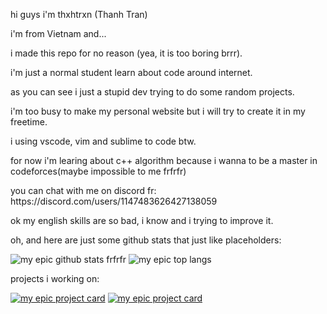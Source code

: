 hi guys i'm thxhtrxn (Thanh Tran)
<p>i'm from Vietnam and...</p>
<p>i made this repo for no reason (yea, it is too boring brrr).</p>
<p>i'm just a normal student learn about code around internet.</p>
<p>as you can see i just a stupid dev trying to do some random projects.</p>
<p>i'm too busy to make my personal website but i will try to create it in my freetime.</p>
<p>i using vscode, vim and sublime to code btw.</p>
<p>for now i'm learing about c++ algorithm because i wanna to be a master in codeforces(maybe impossible to me frfrfr)</p>
<p>you can chat with me on discord fr: https://discord.com/users/1147483626427138059</p>
<p>ok my english skills are so bad, i know and i trying to improve it.</p>
<p>oh, and here are just some github stats that just like placeholders:</p>



![my epic github stats frfrfr](https://github-readme-stats.vercel.app/api?username=thxhtrxn&show_icons=true&theme=tokyonight)
![my epic top langs](https://github-readme-stats.vercel.app/api/top-langs/?username=thxhtrxn&size_weight=0.5&count_weight=0.5&langs_count=4&theme=tokyonight)

<p>projects i working on:</p>

[![my epic project card](https://github-readme-stats.vercel.app/api/pin/?username=thxhtrxn&repo=gdvnps-website-v5&theme=tokyonight)](https://github.com/thxhtrxn/gdvnps-website-v5)
[![my epic project card](https://github-readme-stats.vercel.app/api/pin/?username=thxhtrxn&repo=GDVNPSDemonList&theme=tokyonight)](https://github.com/thxhtrxn/GDVNPSDemonList)

